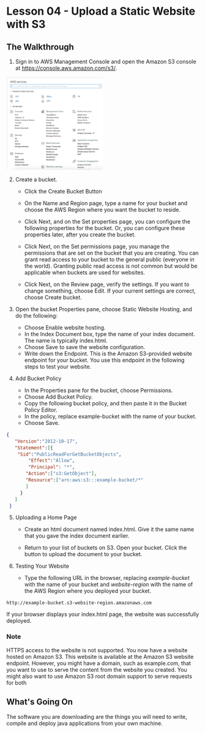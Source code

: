 # Lesson 04 - Upload a Static Website with S3 

## The Walkthrough

1. Sign in to AWS Management Console and open the Amazon S3 console at https://console.aws.amazon.com/s3/.   


<img src="img/AWSwebConsole.png" alt="AWS Web Console" width="50%">

2. Create a bucket.
    * Click the Create Bucket Button
    
     * On the Name and Region page, type a name for your bucket and choose the AWS Region where you want the bucket to reside.
    
    * Click Next, and on the Set properties page, you can configure the following properties for the bucket. Or, you can configure these properties later, after you create the bucket.
    
     * Click Next, on the Set permissions page, you manage the permissions that are set on the bucket that you are creating. You can grant read access to your bucket to the general public (everyone in the world). Granting public read access is not common but would be applicable when buckets are used for websites. 
     
     * Click Next, on the Review page, verify the settings. If you want to change something, choose Edit. If your current settings are correct, choose Create bucket.

3. Open the bucket Properties pane, choose Static Website Hosting, and do the following:

    * Choose Enable website hosting.
    * In the Index Document box, type the name of your index document. The name is typically index.html.
    * Choose Save to save the website configuration.
    * Write down the Endpoint. This is the Amazon S3-provided website endpoint for your bucket. You use this endpoint in the following steps to test your website.

4. Add Bucket Policy
	
    * In the Properties pane for the bucket, choose Permissions.
    * Choose Add Bucket Policy.
    * Copy the following bucket policy, and then paste it in the Bucket Policy Editor.
    * In the policy, replace example-bucket with the name of your bucket.
    * Choose Save.
    
```json
{
   "Version":"2012-10-17",
   "Statement":[{
 	"Sid":"PublicReadForGetBucketObjects",
        "Effect":"Allow",
        "Principal": "*",
       "Action":["s3:GetObject"],
       "Resource":["arn:aws:s3:::example-bucket/*"
       ]
     }
   ]
 }
```


5. Uploading a Home Page

	* Create an html document named index.html. Give it the same name that you gave the index document earlier.
	
	* Return to your list of buckets on S3. Open your bucket. Click the button to upload the document to your bucket.
6. Testing Your Website

	* Type the following URL in the browser, replacing *example-bucket* with the name of your bucket and *website-region* with the name of the AWS Region where you deployed your bucket.

```
http://example-bucket.s3-website-region.amazonaws.com
```

If your browser displays your index.html page, the website was successfully deployed.

### Note

HTTPS access to the website is not supported.
You now have a website hosted on Amazon S3. This website is available at the Amazon S3 website endpoint. However, you might have a domain, such as example.com, that you want to use to serve the content from the website you created. You might also want to use Amazon S3 root domain support to serve requests for both

## What's Going On

The software you are downloading are the things you will need to write, compile and deploy java applications from your own machine.
